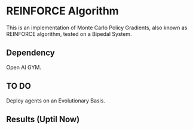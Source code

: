 # REINFORCE Algorithm
This is an implementation of Monte Carlo Policy Gradients, also known as REINFORCE algorithm, tested on a Bipedal System. 

## Dependency 
Open AI GYM. 

## TO DO
Deploy agents on an Evolutionary Basis. 

## Results (Uptil Now)
